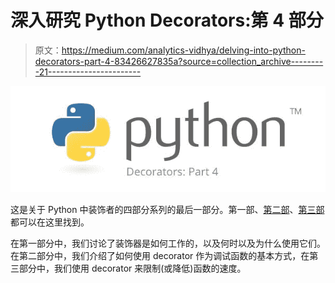 # 深入研究 Python Decorators:第 4 部分

> 原文：<https://medium.com/analytics-vidhya/delving-into-python-decorators-part-4-83426627835a?source=collection_archive---------21----------------------->

![](img/602d959ecfa25b5ab534d7028dc547e1.png)

这是关于 Python 中装饰者的四部分系列的最后一部分。第一部、[第二部](/analytics-vidhya/delving-into-python-decorators-part-2-1936b25baf9d)、[第三部](/analytics-vidhya/delving-into-python-decorators-part-3-bd446cb5c330)都可以在这里找到。

在第一部分中，我们讨论了装饰器是如何工作的，以及何时以及为什么使用它们。在第二部分中，我们介绍了如何使用 decorator 作为调试函数的基本方式，在第三部分中，我们使用 decorator 来限制(或降低)函数的速度。